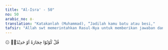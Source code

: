 ```yaml
---
title: "Al-Isra' - 50"
no: 50
arabic_no: ٥٠
translation: "Katakanlah (Muhammad), “Jadilah kamu batu atau besi,"
tafsir: "Allah swt memerintahkan Rasul-Nya untuk memberikan jawaban dan menerangkan kepada kaum musyrikin Mekah bahwa Allah swt berkuasa membangkitkan mereka kembali setelah mereka mati seperti keadaan pada saat pertama kali diciptakan, bagaimanapun juga keadaan mereka, apakah ia berupa tulang, bangkai, batu, besi, atau apa saja menurut pemahaman mereka. Allah swt memerintahkan kepada Rasul-Nya untuk mengatakan kepada mereka, \"Jadilah kamu sekalian batu atau besi.\" Maksudnya ialah meskipun mereka telah menjadi batu atau besi, atau menjadi benda apapun menurut dugaan mereka jauh kemungkinannya untuk hidup kembali, sebenarnya Allah swt berkuasa menghidupkan mereka kembali. Itulah sebabnya Allah swt memerintahkan kepada Rasul-Nya agar menjawab keraguan mereka dengan tegas bahwa yang akan menghidup-kan mereka ialah Zat yang menciptakan mereka pertama kali. Apabila Allah swt berkuasa menciptakan mereka pada kali yang pertama dari tanah, Dia pun berkuasa untuk menghidupkan mereka kembali setelah menjadi tanah.\n\nKemudian dijelaskan bahwa mereka akan menggeleng-gelengkan kepala mendengar penjelasan Rasulullah sebagai tanda bahwa mereka mendustakannya dan betul-betul tidak dapat menerima terjadinya hari kebangkitan. Sikap ini juga sebagai tanda bahwa mereka akan menanyakan kapan terjadinya hari kebangkitan, dan kapan mereka akan dibangkitkan sebagai makhluk baru. Pertanyaan yang serupa dinyatakan dalam ayat-ayat yang lain. Allah berfirman:\n\nDan mereka (orang-orang kafir) berkata, \"Kapan janji (hari kebangkitan) itu (terjadi) jika kamu orang yang benar?\" (Yasin/36: 48)\n\nOrang-orang yang tidak percaya adanya hari Kiamat, meminta agar hari itu segera terjadi. (asy-Syura/42: 18)\n\nPada hari kiamat, manusia akan dibangkitkan dengan disusun kembali dari tulang ekornya. Nabi Muhammad bersabda:\n\n\"Sesungguhnya pada diri manusia ada tulang yang tidak akan termakan tanah selamanya. Dari tulang itu manusia akan disusun kembali pada hari kiamat.\" Para sahabat bertanya, \"Tulang apakah itu, wahai Rasulullah?\" beliau menjawab, \"Tulang ekor.\" (Riwayat Muslim dari Abu Hurairah)\n\nDi akhir ayat, Allah swt memerintahkan kepada Rasul-Nya agar mengatakan kepada kaum musyrikin bahwa mereka harus bersiap-siap untuk menghadapi hari kebangkitan, karena waktunya sudah dekat, dan memang pasti datang. Orang Arab biasanya mengatakan sesuatu yang akan datang dan pasti terjadi, dengan mengatakan waktunya sudah dekat meskipun berselang lama. Dalam hal ini, Allah swt tidak memastikan kapan hari kebangkitan itu datang kepada semua makhluk-Nya, baik kepada malaikat ataupun Rasul-Nya. Dia hanya memberitahukan hari kebangkitan pasti datang dalam waktu dekat."
---
```


۞ قُلْ كُوْنُوْا حِجَارَةً اَوْ حَدِيْدًاۙ 
